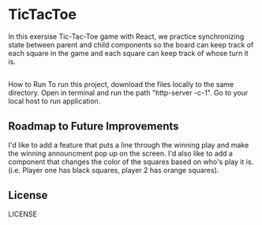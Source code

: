 # TicTacToe 
In this exersise Tic-Tac-Toe game with React, we practice synchronizing state between parent and child components so the board can keep track of each square in the game and each square can keep track of whose turn it is.

##
How to Run
To run this project, download the files locally to the same directory. Open in terminal and run the path "http-server -c-1". Go to your local host to run application. 

## Roadmap to Future Improvements
I'd like to add a feature that puts a line through the winning play and make the winning announcment pop up on the screen. I'd also like to add a component that changes the color of the squares based on who's play it is. (i.e. Player one has black squares, player 2 has orange squares).

## License 
LICENSE
